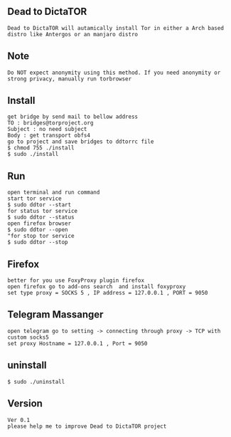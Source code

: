 
 <!-- ___               _   _       _           ___           _       _____ _____ ___   
(  _`\            ( )_( )     ( )_        (  _`\ _      ( )_    (_   _(  _  |  _`\ 
| | ) |  __    _ _| ,_| |__   | ,_)  _    | | ) (_)  ___| ,_)  _ _| | | ( ) | (_) )
| | | )/'__`\/'_` | | |  _ `\ | |  /'_`\  | | | | |/'___| |  /'_` | | | | | | ,  / 
| |_) (  ___( (_| | |_| | | | | |_( (_) ) | |_) | ( (___| |_( (_| | | | (_) | |\ \ 
(____/`\____`\__,_`\__(_) (_) `\__`\___/' (____/(_`\____`\__`\__,_(_) (_____(_) (_) -->

## Dead to DictaTOR
    Dead to DictaTOR will autamically install Tor in either a Arch based distro like Antergos or an manjaro distro
## Note
    Do NOT expect anonymity using this method. If you need anonymity or strong privacy, manually run torbrowser
## Install
    get bridge by send mail to bellow address
    TO : bridges@torproject.org
    Subject : no need subject
    Body : get transport obfs4
    go to project and save bridges to ddtorrc file
    $ chmod 755 ./install
    $ sudo ./install
## Run
    open terminal and run command
    start tor service
    $ sudo ddtor --start
    for status tor service
    $ sudo ddtor --status
    open firefox browser
    $ sudo ddtor --open
    "for stop tor service
    $ sudo ddtor --stop
## Firefox
    better for you use FoxyProxy plugin firefox
    open firefox go to add-ons search  and install foxyproxy 
    set type proxy = SOCKS 5 , IP address = 127.0.0.1 , PORT = 9050
## Telegram Massanger
    open telegram go to setting -> connecting through proxy -> TCP with custom socks5 
    set proxy Hostname = 127.0.0.1 , Port = 9050 
## uninstall
    $ sudo ./uninstall
## Version
    Ver 0.1
    please help me to improve Dead to DictaTOR project

